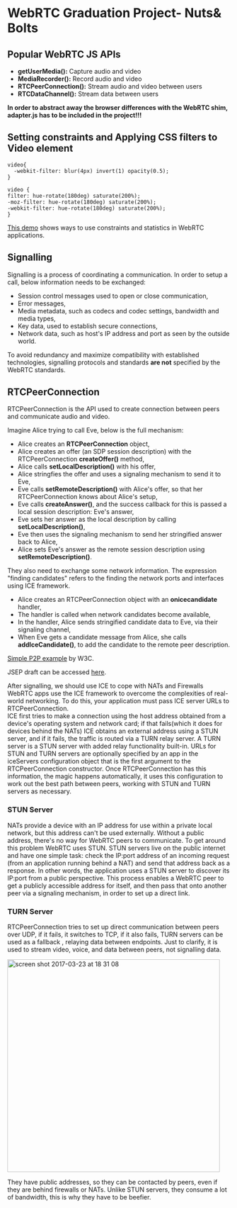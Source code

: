 # WebRTC Graduation Project- Nuts& Bolts
## Popular WebRTC JS APIs
* **getUserMedia():** Capture audio and video
* **MediaRecorder():** Record audio and video
* **RTCPeerConnection():** Stream audio and video between users
* **RTCDataChannel():** Stream data between users

**In order to abstract away the browser differences with the WebRTC shim, adapter.js has to be included in the project!!!**
## Setting constraints and Applying CSS filters to Video element
```
video{
  -webkit-filter: blur(4px) invert(1) opacity(0.5);
}
```
```
video {
filter: hue-rotate(180deg) saturate(200%);
-moz-filter: hue-rotate(180deg) saturate(200%);
-webkit-filter: hue-rotate(180deg) saturate(200%);
}
```
[This demo](https://webrtc.github.io/samples/src/content/peerconnection/constraints/) shows ways to use constraints and statistics in WebRTC applications.

## Signalling
Signalling is a process of coordinating a communication. In order to setup a call, below information needs to be exchanged: 

* Session control messages used to open or close communication,
* Error messages, 
* Media metadata, such as codecs and codec settings, bandwidth and media types, 
* Key data, used to establish secure connections, 
* Network data, such as host's IP address and port as seen by the outside world. 

To avoid redundancy and maximize compatibility with established technologies, signalling protocols and standards **are not** specified by the WebRTC standards. 

## RTCPeerConnection
RTCPeerConnection is the API used to create connection between peers and communicate audio and video. 

Imagine Alice trying to call Eve, below is the full mechanism:
* Alice creates an **RTCPeerConnection** object,
* Alice creates an offer (an SDP session description) with the RTCPeerConnection **createOffer()** method,
* Alice calls **setLocalDescription()** with his offer,
* Alice stringfies the offer and uses a signaling mechanism to send it to Eve,
* Eve calls **setRemoteDescription()** with Alice's offer, so that her RTCPeerConnection knows about Alice's setup,
* Eve calls **createAnswer()**, and the success callback for this is passed a local session description: Eve's answer,
* Eve sets her answer as the local description by calling **setLocalDescription()**,
* Eve then uses the signaling mechanism to send her stringified answer back to Alice,
* Alice sets Eve's answer as the remote session description using **setRemoteDescription()**.

They also need to exchange some network information. The expression "finding candidates" refers to the finding the network ports and interfaces using ICE framework.
* Alice creates an RTCPeerConnection object with an **onicecandidate** handler,
* The handler is called when network candidates become available,
* In the handler, Alice sends stringified candidate data to Eve, via their signaling channel,
* When Eve gets a candidate message from Alice, she calls **addIceCandidate()**, to add the candidate to the remote peer description.

[Simple P2P example](https://www.w3.org/TR/webrtc/#simple-peer-to-peer-example) by W3C.

JSEP draft can be accessed [here](https://tools.ietf.org/html/draft-ietf-rtcweb-jsep-03#section-1.1).

After signalling, we should use ICE to cope with NATs and Firewalls WebRTC apps use the ICE framework to overcome the complexities of real-world networking. To do this, your application must pass ICE server URLs to RTCPeerConnection.  
ICE first tries to make a connection using the host address obtained from a device's operating system and network card; if that fails(which it does for devices behind the NATs) ICE obtains an external address using a STUN server,  and if it fails, the traffic is routed via a TURN relay server. A TURN server is a STUN server with added relay functionality built-in. URLs for STUN and TURN servers are optionally specified by an app in the iceServers configuration object that is the first argument to the RTCPeerConnection constructor. Once RTCPeerConnection has this information, the magic happens automatically, it uses this configuration to work out the best path between peers, working with STUN and TURN servers as necessary. 

### STUN Server
NATs provide a device with an IP address for use within a private local network, but this address can't be used externally. Without a public address, there's no way for WebRTC peers to communicate. To get around this problem WebRTC uses STUN. STUN servers live on the public internet and have one simple task: check the IP:port address of an incoming request (from an application running behind a NAT) and send that address back as a response. In other words, the application uses a STUN server to discover its IP:port from a public perspective. This process enables a WebRTC peer to get a publicly accessible address for itself, and then pass that onto another peer via a signaling mechanism, in order to set up a direct link.
### TURN Server
RTCPeerConnection tries to set up direct communication between peers over UDP, if it fails, it switches to TCP, if it also fails, TURN servers can be used as a fallback , relaying data between endpoints. Just to clarify, it is used to stream video, voice, and data between peers, not signalling data.

<img width="480" alt="screen shot 2017-03-23 at 18 31 08" src="https://cloud.githubusercontent.com/assets/18366839/24255557/866d0f66-0fee-11e7-8382-0cdf5395d510.png">

They have public addresses, so they can be contacted by peers, even if they are behind firewalls or NATs. Unlike STUN servers, they consume a lot of bandwidth, this is why they have to be beefier. 

